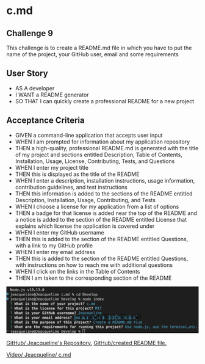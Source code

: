 # c.md

## Challenge 9
 This challenge is to create a README.md file in which you have to put the name of the project, your GitHub user, email and some requirements
## User Story
- AS A developer
- I WANT a README generator
- SO THAT I can quickly create a professional README for a new project

## Acceptance Criteria
- GIVEN a command-line application that accepts user input
- WHEN I am prompted for information about my application repository
- THEN a high-quality, professional README.md is generated with the title of my project and sections entitled Description, Table of Contents, Installation, Usage, License, Contributing, Tests, and Questions
- WHEN I enter my project title
- THEN this is displayed as the title of the README
- WHEN I enter a description, installation instructions, usage information, contribution guidelines, and test instructions
- THEN this information is added to the sections of the README entitled Description, Installation, Usage, Contributing, and Tests
- WHEN I choose a license for my application from a list of options
- THEN a badge for that license is added near the top of the README and a notice is added to the section of the README entitled License that explains which license the application is covered under
- WHEN I enter my GitHub username
- THEN this is added to the section of the README entitled Questions, with a link to my GitHub profile
- WHEN I enter my email address
- THEN this is added to the section of the README entitled Questions, with instructions on how to reach me with additional questions
- WHEN I click on the links in the Table of Contents
- THEN I am taken to the corresponding section of the README


![Reference image.](./images/c.png)

[GitHub/ Jeacqueline's Repository.](https://github.com/Jeacqueline/c.md)
[GitHub/created README file.](https://github.com/Jeacqueline/c.md/blob/main/Develop/README.md)

[Video/ Jeacqueline/ c.md](https://drive.google.com/file/d/1rBYb0xKrzh7R4KrGsU9bu2S4JcMFqJU7/view)
